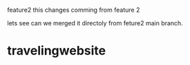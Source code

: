 feature2 
this changes comming from feature 2





lets see can we merged it directoly  from feture2 main  branch.
 
# travelingwebsite
